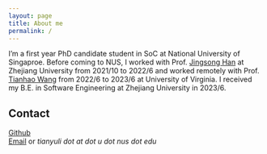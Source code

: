 ```yaml
---
layout: page
title: About me
permalink: /
---
```


<!-- {% include image.html url="images/photo.jpg" caption="" max_width="300px" align="right" %} -->

I’m a first year PhD candidate student in SoC at National University of Singaproe. Before coming to NUS,
I worked with Prof. [Jingsong Han] at Zhejiang University from 2021/10 to 2022/6 and worked remotely with Prof. [Tianhao Wang] from 2022/6 to 2023/6 at University of Virginia. I received my B.E. in Software Engineering at Zhejiang University in 2023/6.

## Contact


[Github] <br />
[Email]  or  *tianyuli dot at dot u dot nus dot edu* <br />

[Jingsong Han]: https://person.zju.edu.cn/hanjinsong
[Tianhao Wang]: https://tianhao.wang/
[Github]: https://github.com/lty12b9b0a1
[Email]: mailto:tianyuli@u.nus.edu
